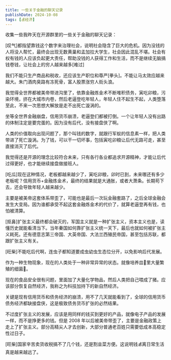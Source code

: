 ```yaml
---
title: 一些关于金融的聊天记录
publishDate: 2024-10-08
tags: [💰经济]
---
```


收集一些我昨天在开源群里的一些关于金融的聊天记录：

[叹气]都指望靠钱这个数字来治理社会，说明社会隐含了巨大的危机。因为没钱的人将没人帮忙，最终会出现无数黄巢和孟加拉大学生，社会因此混乱不堪。社会有权有钱的人应该负起更大责任，帮助没钱的人获得工作和生活，而不是继续无脑搞钱卷钱，让社会上的穷人越来越多[难过]

我们不能只生产商品和税收，还应该生产职位和尊严[拳头]。不能让马太效应越来越大。朱门酒肉臭路有冻死骨，富人股票涨穷人街头浪。

我觉得全世界都被美帝带进沟里了，依靠金融炼金术不断堆积债务，寅吃卯粮，污染环境，挤在大城市内卷，然后老逼登吃年轻人，年轻人住不起生不起，人类堕落至此，不来一次思想大解放是走不出死亡漩涡的。

坐等全世界金融崩盘，信用货币崩溃，老逼登们都被打倒。一个让年轻人没有出路的体制注定是要完蛋的。因为没有后代，没有接盘侠了啊。

人类的价值取向出现问题了，那个叫钱的数字，就跟行军蚁的信息素一样，把人类带进了死亡漩涡。为了钱，可以干一切坏事，包括寅吃卯粮让后代无路可走，甚至直接消灭了后代。

我觉得还是开源的理念比较符合未来，只有各行各业都追求开源精神，才能让后代过得更好，也才能继续接盘做接班人。

[吃瓜]现在这种情况，老板都越来越少了，寅吃卯粮，卯时已到，未来哪还有多少老板呢？信用货币+金融炼金术，最终的结果就是大通胀，或者大萧条。长期苟下去，还会导致年轻人越来越少。

主要是被美帝这套体系带歪了，可能也是最后一次玩金融套路了，之后全球金融会发生大变局。因为谁都承受不起这套金融炼金术的代价了，就算老逼登再有钱，也怕被清算。

[抠鼻]扩张主义最终都会破灭的，军国主义就是一种扩张主义，资本主义也是，读懂历史就能看清当下。当年秦国如何靠扩张主义统一天下，最后也就如何被扩张主义耗死。还有德意志第三帝国、大英帝国、大法兰西殖民帝国，甚至包括苏联，都跟扩张主义有关。

[旺柴]不能吃后代啊，连虫子都知道要成虫幼虫生态位分开，以免影响后代发展。

作为一种生物现象，现在的人类处于一种非常异常的状态。就像培养皿🧫里大量繁殖的细菌🦠。

现在的食品安全很有问题，里面加了大量化学物品，然后人类把自己喂成了猪。应该部分恢复自然经济，我称之为科技加持下的新自然经济。

关键是现有信用货币和债务经济的崩溃，用不了几天就能看到了，全球的信用货币债务经济都缺接盘侠，这是极致债务货币扩张的必然结果。

不过度扩张主义的发展，应该是用同样的钱买到更好的产品，就像电子产品的发展一样，而不是挣更多的钱。但是 2008 年以后被美帝带歪了，主要是金融政策上走上了扩张主义。部分高精尖人才去创新，大部分普通老百姓只需要低成本高稳定性过日子。

[旺柴]国家辛苦卖货收税搞不了几个钱，还是割韭菜方便。这说明钱💰离日常生活真是越来越远了。
